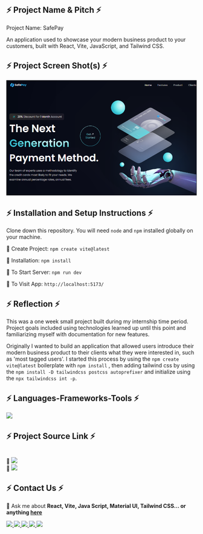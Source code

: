 ## ⚡ Project Name & Pitch ⚡

Project Name: SafePay

An application used to showcase your modern business product to your customers, built with React, Vite, JavaScript, and Tailwind CSS.

## ⚡ Project Screen Shot(s) ⚡

<img src="./readme-img/SafePay.png" alt="">

## ⚡ Installation and Setup Instructions ⚡

Clone down this repository. You will need `node` and `npm` installed globally on your machine.

🌟 Create Project:
`npm create vite@latest`

🌟 Installation:
`npm install`

🌟 To Start Server:
`npm run dev`

🌟 To Visit App:
`http://localhost:5173/`

## ⚡ Reflection ⚡

This was a one week small project built during my internship time period. Project goals included using technologies learned up until this point and familiarizing myself with documentation for new features.

Originally I wanted to build an application that allowed users introduce their modern business product to their clients what they were interested in, such as 'most tagged users'. I started this process by using the `npm create vite@latest` boilerplate with `npm install` , then adding tailwind css by using the `npm install -D tailwindcss postcss autoprefixer` and initialize using the `npx tailwindcss int -p`.

## ⚡ Languages-Frameworks-Tools ⚡

<img src="https://skillicons.dev/icons?i=react,tailwind,vite,javascript,html,css,vscode,github,figma,git" />

## ⚡ Project Source Link ⚡
<br>
📌 <a href="#" target="_blank">
     <img src="https://img.shields.io/badge/Source Code-D6DFFA?style=for-the-badge&logo=github&logoColor=white" target="_blank" /> <!-- sqlite, safari, google-chrome are other good icon options -->
</a>
<br>
📌 <a href="https://www.figma.com/file/ufLAIfvNBqqJ24YCBvNYTd/SafePay?type=design&node-id=0%3A1&mode=design&t=hgQP6RHNNPBqXEWo-1" target="_blank">
     <img src="https://img.shields.io/badge/Figma File-D6DFFA?style=for-the-badge&logo=github&logoColor=white" target="_blank" /> <!-- sqlite, safari, google-chrome are other good icon options -->
</a>


## ⚡ Contact Us ⚡

💬 Ask me about **React, Vite, Java Script, Material UI, Tailwind CSS... or anything [here](https://github.com/yashdhameliya88/safepay/issues)**

<div> 
  <a href="mailto:yashdhameliya98@gmail.com">
    <img src="https://img.shields.io/badge/Gmail-333333?style=for-the-badge&logo=gmail&logoColor=red" />
  </a>
  <a href="https://linkedin.com/in/yashdhameliya88" target="_blank">
    <img src="https://img.shields.io/badge/LinkedIn-0077B5?style=for-the-badge&logo=linkedin&logoColor=white" target="_blank" />
  </a>
  <a href="https://youtube.com/technicalhouse88" target="_blank">
    <img src="https://img.shields.io/badge/YouTube-FF0000?style=for-the-badge&logo=youtube&logoColor=white" target="_blank" />
  </a>
  <a href="https://instagram.com/code_with_yash" target="_blank">
    <img src="https://img.shields.io/badge/Instagram-E4405F?style=for-the-badge&logo=instagram&logoColor=white" target="_blank" />
  </a>
  <a href="#" target="_blank">
     <img src="https://img.shields.io/badge/Portfolio-FF5722?style=for-the-badge&logo=todoist&logoColor=white" target="_blank" /> <!-- sqlite, safari, google-chrome are other good icon options -->
  </a>
</div>
